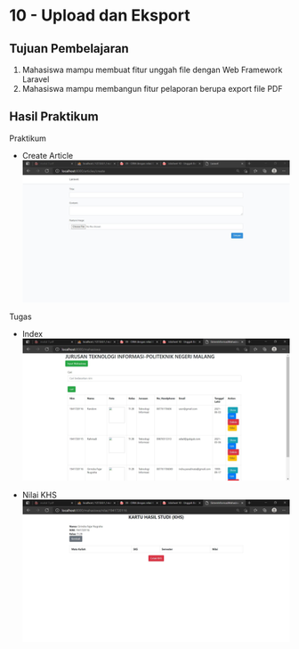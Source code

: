 # 10 - Upload dan Eksport

## Tujuan Pembelajaran

1. Mahasiswa mampu membuat fitur unggah file dengan Web Framework Laravel
2. Mahasiswa mampu membangun fitur pelaporan berupa export file PDF

## Hasil Praktikum

Praktikum 

- Create Article
![contoh gambar](img/sc1.JPG)

Tugas

- Index
![contoh gambar](img/sc2.JPG)

- Nilai KHS
![contoh gambar](img/sc3.JPG)